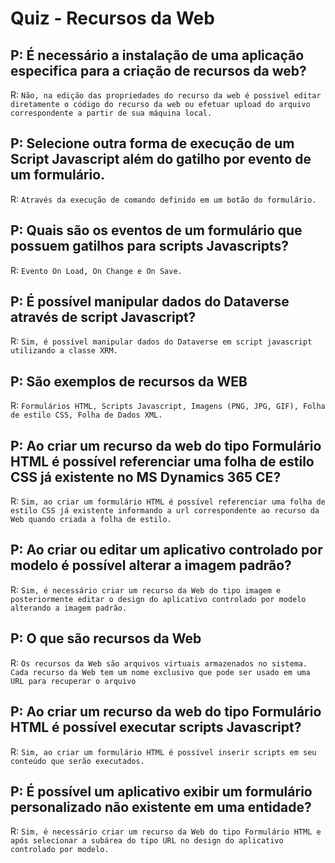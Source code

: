 # Quiz - Recursos da Web

## P: É necessário a instalação de uma aplicação especifica para a criação de recursos da web?

R: `Não, na edição das propriedades do recurso da web é possível editar diretamente o código do recurso da web ou efetuar upload do arquivo correspondente a partir de sua máquina local.`

## P: Selecione outra forma de execução de um Script Javascript além do gatilho por evento de um formulário.

R: `Através da execução de comando definido em um botão do formulário.`

## P: Quais são os eventos de um formulário que possuem gatilhos para scripts Javascripts?

R: `Evento On Load, On Change e On Save.`

## P: É possível manipular dados do Dataverse através de script Javascript?

R: `Sim, é possível manipular dados do Dataverse em script javascript utilizando a classe XRM.`

## P: São exemplos de recursos da WEB

R: `Formulários HTML, Scripts Javascript, Imagens (PNG, JPG, GIF), Folha de estilo CSS, Folha de Dados XML.`

## P: Ao criar um recurso da web do tipo Formulário HTML é possível referenciar uma folha de estilo CSS já existente no MS Dynamics 365 CE?

R: `Sim, ao criar um formulário HTML é possível referenciar uma folha de estilo CSS já existente informando a url correspondente ao recurso da Web quando criada a folha de estilo.`

## P: Ao criar ou editar um aplicativo controlado por modelo é possível alterar a imagem padrão?

R: `Sim, é necessário criar um recurso da Web do tipo imagem e posteriormente editar o design do aplicativo controlado por modelo alterando a imagem padrão.`

## P: O que são recursos da Web

R: `Os recursos da Web são arquivos virtuais armazenados no sistema. Cada recurso da Web tem um nome exclusivo que pode ser usado em uma URL para recuperar o arquivo`

## P: Ao criar um recurso da web do tipo Formulário HTML é possível executar scripts Javascript?

R: `Sim, ao criar um formulário HTML é possível inserir scripts em seu conteúdo que serão executados.`

## P: É possível um aplicativo exibir um formulário personalizado não existente em uma entidade?

R: `Sim, é necessário criar um recurso da Web do tipo Formulário HTML e após selecionar a subárea do tipo URL no design do aplicativo controlado por modelo.`
